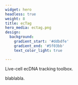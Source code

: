 ```yaml
---
widget: hero
headless: true
weight: 8
title: ecTag
hero_media: ectag.png
design:
  background:
    gradient_start: '#ddbdfe'
    gradient_end: '#5f03bb'
    text_color_light: true

---
```


Live-cell ecDNA tracking toolbox.

blablabla.


